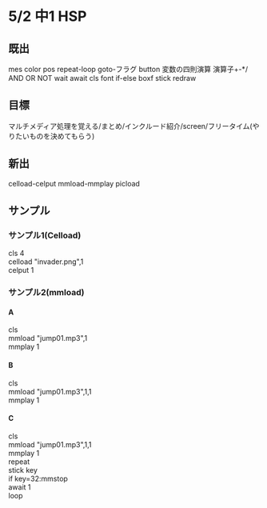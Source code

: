 # 5/2 中1 HSP
## 既出
mes
color
pos
repeat-loop
goto-フラグ
button
変数の四則演算
演算子+-*/ AND OR NOT
wait
await
cls
font
if-else
boxf
stick
redraw
## 目標
マルチメディア処理を覚える/まとめ/インクルード紹介/screen/フリータイム(やりたいものを決めてもらう)
## 新出
celload-celput
mmload-mmplay
picload
## サンプル
### サンプル1(Celload)
cls 4  
celload "invader.png",1  
celput 1  
### サンプル2(mmload)
#### A
cls  
mmload "jump01.mp3",1  
mmplay 1  
#### B
cls  
mmload "jump01.mp3",1,1  
mmplay 1  
#### C
cls  
mmload "jump01.mp3",1,1  
mmplay 1  
repeat  
stick key  
if key=32:mmstop  
await 1  
loop  

